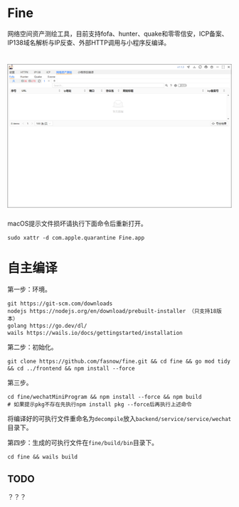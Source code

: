 # Fine

网络空间资产测绘工具，目前支持fofa、hunter、quake和零零信安，ICP备案、IP138域名解析与IP反查、外部HTTP调用与小程序反编译。

![image-20240318101417116](README_images/image-20240318101417116.png)
=======

macOS提示文件损坏请执行下面命令后重新打开。

```
sudo xattr -d com.apple.quarantine Fine.app
```
# 自主编译

第一步：环境。

```
git https://git-scm.com/downloads
nodejs https://nodejs.org/en/download/prebuilt-installer （只支持18版本）
golang https://go.dev/dl/
wails https://wails.io/docs/gettingstarted/installation
```

第二步：初始化。

```
git clone https://github.com/fasnow/fine.git && cd fine && go mod tidy && cd ../frontend && npm install --force  
```

第三步。

```
cd fine/wechatMiniProgram && npm install --force && npm build
# 如果提示pkg不存在先执行npm install pkg --force后再执行上述命令
```

将编译好的可执行文件重命名为`decompile`放入`backend/service/service/wechat`目录下。

第四步：生成的可执行文件在`fine/build/bin`目录下。

```
cd fine && wails build
```

## TODO

？？？

